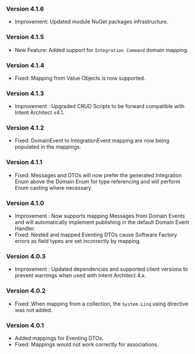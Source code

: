 ### Version 4.1.6

- Improvement: Updated module NuGet packages infrastructure.

### Version 4.1.5

- New Feature: Added support for `Integration Command` domain mapping.


### Version 4.1.4

- Fixed: Mapping from Value Objects is now supported.

### Version 4.1.3

- Improvement : Upgraded CRUD Scripts to be forward compatible with Intent Architect v4.1.

### Version 4.1.2

- Fixed: DomainEvent to IntegrationEvent mapping are now being populated in the mappings.

### Version 4.1.1

- Fixed: Messages and DTOs will now prefer the generated Integration Enum above the Domain Enum for type referencing and will perform Enum casting where necessary.

### Version 4.1.0

- Improvement : Now supports mapping Messages from Domain Events and will automatically implement publishing in the default Domain Event Handler.
- Fixed: Nested and mapped Eventing DTOs cause Software Factory errors as field types are set incorrectly by mapping.

### Version 4.0.3

- Improvement : Updated dependencies and supported client versions to prevent warnings when used with Intent Architect 4.x.

### Version 4.0.2

- Fixed: When mapping from a collection, the `System.Linq` using directive was not added.

### Version 4.0.1

- Added mappings for Eventing DTOs.
- Fixed: Mappings would not work correctly for associations.
